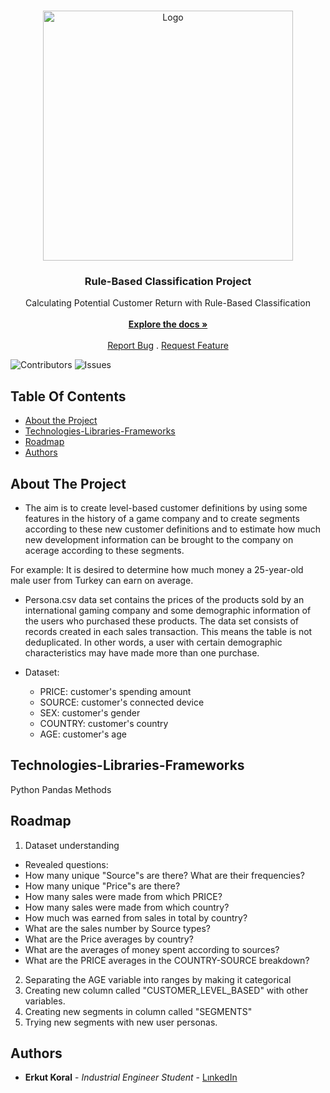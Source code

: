 <br/>
<p align="center">
  <a href="https://github.com/erkutkoral/Rule-Based_Classification">
    <img src="https://buildfire.com/wp-content/uploads/2017/10/ios-vs-android-users.jpg" alt="Logo" width="400" height="400">
  </a>

  <h3 align="center">Rule-Based Classification Project</h3>

  <p align="center">
    Calculating Potential Customer Return with Rule-Based Classification
    <br/>
    <br/>
    <a href="https://github.com/erkutkoral/Rule-Based_Classification"><strong>Explore the docs »</strong></a>
    <br/>
    <br/>
    <a href="https://github.com/erkutkoral/Rule-Based_Classification/issues">Report Bug</a>
    .
    <a href="https://github.com/erkutkoral/Rule-Based_Classification/issues">Request Feature</a>
  </p>
</p>

![Contributors](https://img.shields.io/github/contributors/erkutkoral/Rule-Based_Classification?color=dark-green) ![Issues](https://img.shields.io/github/issues/erkutkoral/Rule-Based_Classification) 

## Table Of Contents

* [About the Project](#about-the-project)
* [Technologies-Libraries-Frameworks](#technologies-libraries-frameworks)
* [Roadmap](#roadmap)
* [Authors](#authors)

## About The Project

- The aim is to create level-based customer definitions by using some features in the history of a game company and to create segments according to these new customer definitions and to estimate how much new development information can be brought to the company on acerage according to these segments.

For example:
It is desired to determine how much money a 25-year-old male user from Turkey can earn on average.

- Persona.csv data set contains the prices of the products sold by an international gaming company and some demographic information of the users who purchased these products. The data set consists of records created in each sales transaction. This means the table is not deduplicated. In other words, a user with certain demographic characteristics may have made more than one purchase.

- Dataset:
  - PRICE: customer's spending amount
  - SOURCE: customer's connected device
  - SEX: customer's gender
  - COUNTRY: customer's country
  - AGE: customer's age  
## Technologies-Libraries-Frameworks

Python Pandas Methods

## Roadmap

1. Dataset understanding
  - Revealed questions:
  - How many unique "Source"s are there? What are their frequencies?
  - How many unique "Price"s are there?
  - How many sales were made from which PRICE?
  - How many sales were made from which country?
  - How much was earned from sales in total by country?
  - What are the sales number by Source types?
  - What are the Price averages by country?
  - What are the averages of money spent according to sources?
  - What are the PRICE averages in the COUNTRY-SOURCE breakdown?
2. Separating the AGE variable into ranges by making it categorical
3. Creating new column called "CUSTOMER_LEVEL_BASED" with other variables.
4. Creating new segments in column called "SEGMENTS"
5. Trying new segments with new user personas.

## Authors

* **Erkut Koral** - *Industrial Engineer Student* - [LınkedIn](https://www.linkedin.com/in/erkutkoral/)

